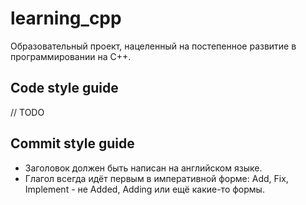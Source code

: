 # learning_cpp

Образовательный проект, нацеленный на постепенное развитие в программировании на С++.



## Code style guide

// TODO




## Commit style guide

- Заголовок должен быть написан на английском языке.
- Глагол всегда идёт первым в императивной форме: Add, Fix, Implement - не Added, Adding или ещё какие-то формы.

